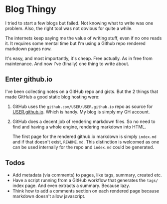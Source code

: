 # Blog Thingy

I tried to start a few blogs but failed. Not knowing what to write was
one problem. Also, the right tool was not obvious for quite a while.

The internets keep saying me the value of writing stuff, even if no one
reads it. It requires some mental time but I'm using a Github repo
rendered markdown pages now.

It's easy, and most importantly, it's cheap. Free actually. As in free
from maintenance. And now I've (finally) one thing to write about.


## Enter github.io

I've been collecting notes on a GitHub repo and gists. But the 2 things
that made GitHub a good static blog hosting were:

1. GitHub uses the `github.com/USER/USER.github.io` repo as source for
   [USER.github.io](https://USER.github.io). Which is handy. My blog is
   simply my GH account.

2. GitHub does a decent job of rendering markdown files. So no need to
   find and having a whole engine, rendering markdown into HTML.

   The first page for the rendered github.io markdown is simply
   `index.md` and if that doesn't exist, `README.md`. This distinction
   is welcomed as one can be used internally for the repo and `index.md`
   could be generated.


## Todos

- Add metadata (via comments) to pages, like tags, summary, created etc.
- Have a script running from a GitHub workflow that generates the
  `tags/` index page. And even extracts a summary. Because lazy.
- Think how to add a comments section on each rendered page because
  markdown doesn't allow javascript.

